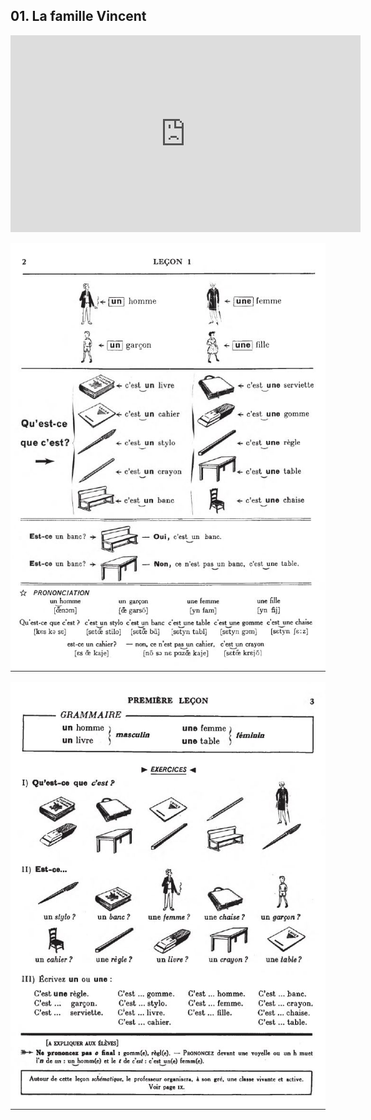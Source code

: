 ## 01. La famille Vincent

<iframe width="560" height="315" src="https://www.youtube.com/embed/" frameborder="0" allow="accelerometer; autoplay; encrypted-media; gyroscope; picture-in-picture" allowfullscreen></iframe>

![01A](img/01A.JPG)

![01B](img/01B.JPG)